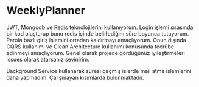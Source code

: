 # WeeklyPlanner


JWT, Mongodb ve Redis teknolojilerini kullanıyorum. Login işlemi sırasında bir kod oluşturup bunu redis içinde belirlediğim süre boyunca tutuyorum. Parola bazlı giriş işlemini ortadan kaldırmayı amaçlıyorum.
Onun dışında CQRS kullanımı ve Clean Architecture kullanımı konusunda tecrübe edinmeyi amaçlıyorum. Genel olarak projede gördüğünüz iyileştirmeleri issues olarak atarsanız sevinirim.

Background Service kullanarak süresi geçmiş işlerde mail atma işlemlerini daha yapmadım. Çalışmayan kısımlarda bulunmaktadır.

